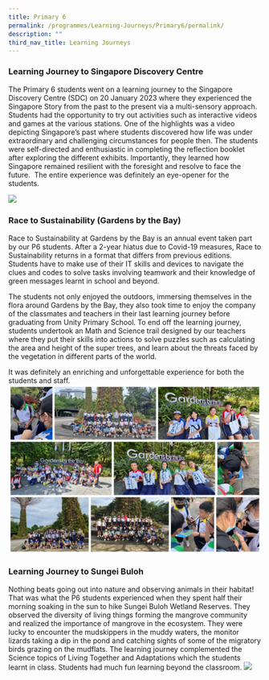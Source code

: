 ```yaml
---
title: Primary 6
permalink: /programmes/Learning-Journeys/Primary6/permalink/
description: ""
third_nav_title: Learning Journeys
---
```

### **Learning Journey to Singapore Discovery Centre**
The Primary 6 students went on a learning journey to the Singapore Discovery Centre (SDC) on 20 January 2023 where they experienced the Singapore Story from the past to the present via a multi-sensory approach.  Students had the opportunity to try out activities such as interactive videos and games at the various stations. One of the highlights was a video depicting Singapore’s past where students discovered how life was under extraordinary and challenging circumstances for people then. The students were self-directed and enthusiastic in completing the reflection booklet after exploring the different exhibits. Importantly, they learned how Singapore remained resilient with the foresight and resolve to face the future.  The entire experience was definitely an eye-opener for the students.

![](/images/Learning%20Journeys/2023/Primary%206/P6%20LJ%20to%20SDC.jpg)
### **Race to Sustainability (Gardens by the Bay)**
Race to Sustainability at Gardens by the Bay is an annual event taken part by our P6 students. After a 2-year hiatus due to Covid-19 measures, Race to Sustainability returns in a format that differs from previous editions. Students have to make use of their IT skills and devices to navigate the clues and codes to solve tasks involving teamwork and their knowledge of green messages learnt in school and beyond.

The students not only enjoyed the outdoors, immersing themselves in the flora around Gardens by the Bay, they also took time to enjoy the company of the classmates and teachers in their last learning journey before graduating from Unity Primary School. To end off the learning journey, students undertook an Math and Science trail designed by our teachers where they put their skills into actions to solve puzzles such as calculating the area and height of the super trees, and learn about the threats faced by the vegetation in different parts of the world.

It was definitely an enriching and unforgettable experience for both the students and staff.
![](/images/Learning%20Journeys/2022/Primary%206/2022%20P6%20Race%20to%20Sustainability.jpg)

### **Learning Journey to Sungei Buloh**
Nothing beats going out into nature and observing animals in their habitat! That was what the P6 students experienced when they spent half their morning soaking in the sun to hike Sungei Buloh Wetland Reserves. They observed the diversity of living things forming the mangrove community and realized the importance of mangrove in the ecosystem. They were lucky to encounter the mudskippers in the muddy waters, the monitor lizards taking a dip in the pond and catching sights of some of the migratory birds grazing on the mudflats. The learning journey complemented the Science topics of Living Together and Adaptations which the students learnt in class. Students had much fun learning beyond the classroom.
![](/images/Learning%20Journeys/2023/Primary%206/p6%20lj%20to%20sungei%20buloh.png)